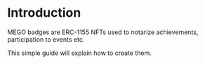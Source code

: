 # Introduction

MEGO badges are ERC-1155 NFTs used to notarize achievements, participation to events etc.

This simple guide will explain how to create them.
